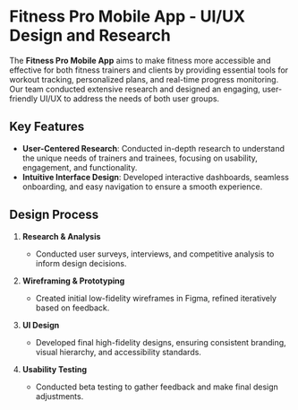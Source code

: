 # Fitness Pro Mobile App - UI/UX Design and Research

The **Fitness Pro Mobile App** aims to make fitness more accessible and effective for both fitness trainers and clients by providing essential tools for workout tracking, personalized plans, and real-time progress monitoring. Our team conducted extensive research and designed an engaging, user-friendly UI/UX to address the needs of both user groups.

## Key Features

- **User-Centered Research**: Conducted in-depth research to understand the unique needs of trainers and trainees, focusing on usability, engagement, and functionality.
- **Intuitive Interface Design**: Developed interactive dashboards, seamless onboarding, and easy navigation to ensure a smooth experience.

## Design Process

1. **Research & Analysis**
   - Conducted user surveys, interviews, and competitive analysis to inform design decisions.
   
2. **Wireframing & Prototyping**
   - Created initial low-fidelity wireframes in Figma, refined iteratively based on feedback.
   
3. **UI Design**
   - Developed final high-fidelity designs, ensuring consistent branding, visual hierarchy, and accessibility standards.
   
4. **Usability Testing**
   - Conducted beta testing to gather feedback and make final design adjustments.
